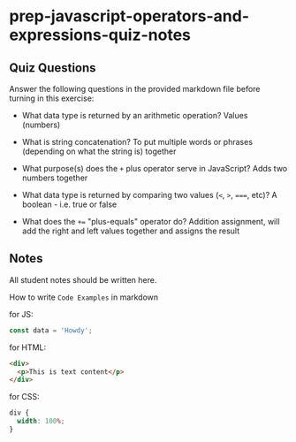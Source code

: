 # prep-javascript-operators-and-expressions-quiz-notes

## Quiz Questions

Answer the following questions in the provided markdown file before turning in this exercise:

- What data type is returned by an arithmetic operation?
  Values (numbers)

- What is string concatenation?
  To put multiple words or phrases (depending on what the string is) together

- What purpose(s) does the `+` plus operator serve in JavaScript?
  Adds two numbers together

- What data type is returned by comparing two values (`<`, `>`, `===`, etc)?
  A boolean - i.e. true or false

- What does the `+=` "plus-equals" operator do?
  Addition assignment, will add the right and left values together and assigns the result

## Notes

All student notes should be written here.

How to write `Code Examples` in markdown

for JS:

```javascript
const data = 'Howdy';
```

for HTML:

```html
<div>
  <p>This is text content</p>
</div>
```

for CSS:

```css
div {
  width: 100%;
}
```
